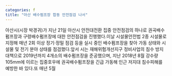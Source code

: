 ```yaml
---
categories: f
title: "아산 배수펌프장 합동 안전점검 나서"
---
```

아산시(시장 박경귀)가 지난 21일 아산시 안전대전환 집중 안전점검의 하나로 권곡배수펌프장과 구령배수펌프장에 대한 안전점검을 진행했다.이날 시설물안전법 2종 시설물로 지정해 매년 2회 이상 정기·정밀 점검 등을 실시 중인 배수펌프장을 찾아 가동 상태와 시설물 및 전기 분야 상태를 점검했다.앞서 시는 재해위험개선지구 정비사업의 침수 방지 대책으로 2019년까지 4개소의 배수펌프장을 준공했으며, 지난 2018년 8월 강수량 105mm에 이르는 집중호우에 권곡배수펌프장을 긴급 가동해 인근 저지대 침수피해를 예방한 바 있다.또 매년 5월
